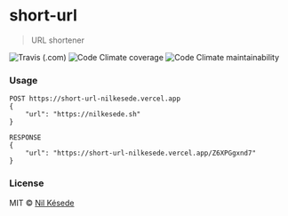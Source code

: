 # short-url
> URL shortener

![Travis (.com)](https://img.shields.io/travis/com/nilkesede/short-url?style=flat-square)
![Code Climate coverage](https://img.shields.io/codeclimate/coverage-letter/nilkesede/short-url?style=flat-square)
![Code Climate maintainability](https://img.shields.io/codeclimate/maintainability/nilkesede/short-url?style=flat-square)

### Usage
```
POST https://short-url-nilkesede.vercel.app
{
    "url": "https://nilkesede.sh"
}

RESPONSE
{
    "url": "https://short-url-nilkesede.vercel.app/Z6XPGgxnd7"
}
```

### License
MIT &copy; [Nil Késede](https://nilkesede.mit-license.org/)
